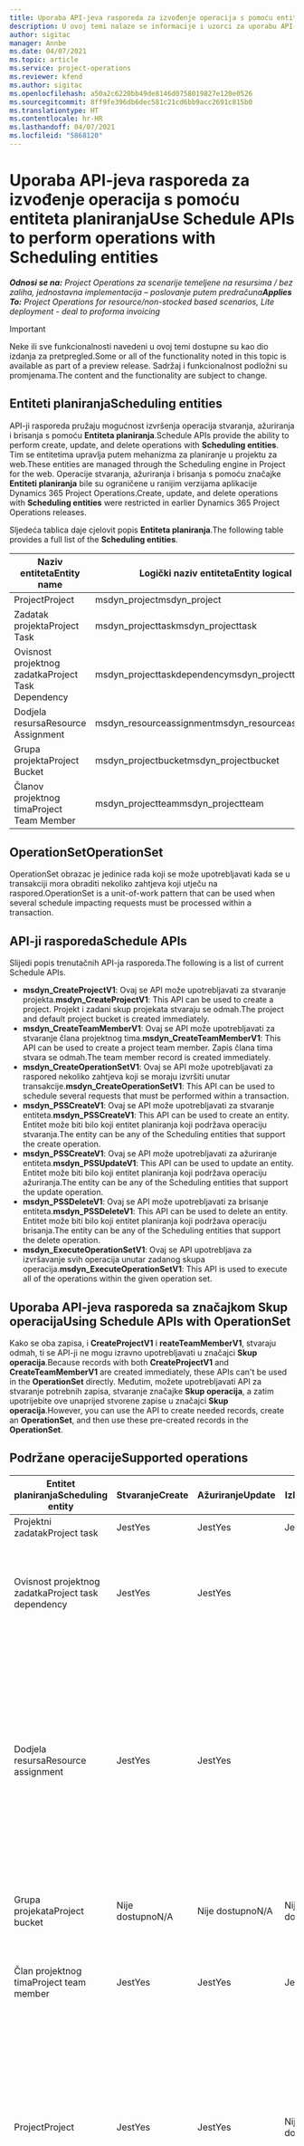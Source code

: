 ```yaml
---
title: Uporaba API-jeva rasporeda za izvođenje operacija s pomoću entiteta planiranja
description: U ovoj temi nalaze se informacije i uzorci za uporabu API-jeva rasporeda.
author: sigitac
manager: Annbe
ms.date: 04/07/2021
ms.topic: article
ms.service: project-operations
ms.reviewer: kfend
ms.author: sigitac
ms.openlocfilehash: a50a2c6220bb49de8146d0758019827e120e0526
ms.sourcegitcommit: 8ff9fe396db6dec581c21cd6bb9acc2691c815b0
ms.translationtype: HT
ms.contentlocale: hr-HR
ms.lasthandoff: 04/07/2021
ms.locfileid: "5868120"
---
```

# <a name="use-schedule-apis-to-perform-operations-with-scheduling-entities"></a><span data-ttu-id="040b7-103">Uporaba API-jeva rasporeda za izvođenje operacija s pomoću entiteta planiranja</span><span class="sxs-lookup"><span data-stu-id="040b7-103">Use Schedule APIs to perform operations with Scheduling entities</span></span>

<span data-ttu-id="040b7-104">_**Odnosi se na:** Project Operations za scenarije temeljene na resursima / bez zaliha, jednostavna implementacija – poslovanje putem predračuna_</span><span class="sxs-lookup"><span data-stu-id="040b7-104">_**Applies To:** Project Operations for resource/non-stocked based scenarios, Lite deployment - deal to proforma invoicing_</span></span>

> [!IMPORTANT] 
> <span data-ttu-id="040b7-105">Neke ili sve funkcionalnosti navedeni u ovoj temi dostupne su kao dio izdanja za pretpregled.</span><span class="sxs-lookup"><span data-stu-id="040b7-105">Some or all of the functionality noted in this topic is available as part of a preview release.</span></span> <span data-ttu-id="040b7-106">Sadržaj i funkcionalnost podložni su promjenama.</span><span class="sxs-lookup"><span data-stu-id="040b7-106">The content and the functionality are subject to change.</span></span> 

## <a name="scheduling-entities"></a><span data-ttu-id="040b7-107">Entiteti planiranja</span><span class="sxs-lookup"><span data-stu-id="040b7-107">Scheduling entities</span></span>

<span data-ttu-id="040b7-108">API-ji rasporeda pružaju mogućnost izvršenja operacija stvaranja, ažuriranja i brisanja s pomoću **Entiteta planiranja**.</span><span class="sxs-lookup"><span data-stu-id="040b7-108">Schedule APIs provide the ability to perform create, update, and delete operations with **Scheduling entities**.</span></span> <span data-ttu-id="040b7-109">Tim se entitetima upravlja putem mehanizma za planiranje u projektu za web.</span><span class="sxs-lookup"><span data-stu-id="040b7-109">These entities are managed through the Scheduling engine in Project for the web.</span></span> <span data-ttu-id="040b7-110">Operacije stvaranja, ažuriranja i brisanja s pomoću značajke **Entiteti planiranja** bile su ograničene u ranijim verzijama aplikacije Dynamics 365 Project Operations.</span><span class="sxs-lookup"><span data-stu-id="040b7-110">Create, update, and delete operations with **Scheduling entities** were restricted in earlier Dynamics 365 Project Operations releases.</span></span>

<span data-ttu-id="040b7-111">Sljedeća tablica daje cjelovit popis **Entiteta planiranja**.</span><span class="sxs-lookup"><span data-stu-id="040b7-111">The following table provides a full list of the **Scheduling entities**.</span></span>

| <span data-ttu-id="040b7-112">Naziv entiteta</span><span class="sxs-lookup"><span data-stu-id="040b7-112">Entity name</span></span>  | <span data-ttu-id="040b7-113">Logički naziv entiteta</span><span class="sxs-lookup"><span data-stu-id="040b7-113">Entity logical name</span></span> |
| --- | --- |
| <span data-ttu-id="040b7-114">Project</span><span class="sxs-lookup"><span data-stu-id="040b7-114">Project</span></span> | <span data-ttu-id="040b7-115">msdyn_project</span><span class="sxs-lookup"><span data-stu-id="040b7-115">msdyn_project</span></span> |
| <span data-ttu-id="040b7-116">Zadatak projekta</span><span class="sxs-lookup"><span data-stu-id="040b7-116">Project Task</span></span>  | <span data-ttu-id="040b7-117">msdyn_projecttask</span><span class="sxs-lookup"><span data-stu-id="040b7-117">msdyn_projecttask</span></span>  |
| <span data-ttu-id="040b7-118">Ovisnost projektnog zadatka</span><span class="sxs-lookup"><span data-stu-id="040b7-118">Project Task Dependency</span></span>  | <span data-ttu-id="040b7-119">msdyn_projecttaskdependency</span><span class="sxs-lookup"><span data-stu-id="040b7-119">msdyn_projecttaskdependency</span></span>  |
| <span data-ttu-id="040b7-120">Dodjela resursa</span><span class="sxs-lookup"><span data-stu-id="040b7-120">Resource Assignment</span></span> | <span data-ttu-id="040b7-121">msdyn_resourceassignment</span><span class="sxs-lookup"><span data-stu-id="040b7-121">msdyn_resourceassignment</span></span> |
| <span data-ttu-id="040b7-122">Grupa projekta</span><span class="sxs-lookup"><span data-stu-id="040b7-122">Project Bucket</span></span>  | <span data-ttu-id="040b7-123">msdyn_projectbucket</span><span class="sxs-lookup"><span data-stu-id="040b7-123">msdyn_projectbucket</span></span> |
| <span data-ttu-id="040b7-124">Članov projektnog tima</span><span class="sxs-lookup"><span data-stu-id="040b7-124">Project Team Member</span></span> | <span data-ttu-id="040b7-125">msdyn_projectteam</span><span class="sxs-lookup"><span data-stu-id="040b7-125">msdyn_projectteam</span></span> |

## <a name="operationset"></a><span data-ttu-id="040b7-126">OperationSet</span><span class="sxs-lookup"><span data-stu-id="040b7-126">OperationSet</span></span>

<span data-ttu-id="040b7-127">OperationSet obrazac je jedinice rada koji se može upotrebljavati kada se u transakciji mora obraditi nekoliko zahtjeva koji utječu na raspored.</span><span class="sxs-lookup"><span data-stu-id="040b7-127">OperationSet is a unit-of-work pattern that can be used when several schedule impacting requests must be processed within a transaction.</span></span>

## <a name="schedule-apis"></a><span data-ttu-id="040b7-128">API-ji rasporeda</span><span class="sxs-lookup"><span data-stu-id="040b7-128">Schedule APIs</span></span>

<span data-ttu-id="040b7-129">Slijedi popis trenutačnih API-ja rasporeda.</span><span class="sxs-lookup"><span data-stu-id="040b7-129">The following is a list of current Schedule APIs.</span></span>

- <span data-ttu-id="040b7-130">**msdyn_CreateProjectV1**: Ovaj se API može upotrebljavati za stvaranje projekta.</span><span class="sxs-lookup"><span data-stu-id="040b7-130">**msdyn_CreateProjectV1**: This API can be used to create a project.</span></span> <span data-ttu-id="040b7-131">Projekt i zadani skup projekata stvaraju se odmah.</span><span class="sxs-lookup"><span data-stu-id="040b7-131">The project and default project bucket is created immediately.</span></span>
- <span data-ttu-id="040b7-132">**msdyn_CreateTeamMemberV1**: Ovaj se API može upotrebljavati za stvaranje člana projektnog tima.</span><span class="sxs-lookup"><span data-stu-id="040b7-132">**msdyn_CreateTeamMemberV1**: This API can be used to create a project team member.</span></span> <span data-ttu-id="040b7-133">Zapis člana tima stvara se odmah.</span><span class="sxs-lookup"><span data-stu-id="040b7-133">The team member record is created immediately.</span></span>
- <span data-ttu-id="040b7-134">**msdyn_CreateOperationSetV1**: Ovaj se API može upotrebljavati za raspored nekoliko zahtjeva koji se moraju izvršiti unutar transakcije.</span><span class="sxs-lookup"><span data-stu-id="040b7-134">**msdyn_CreateOperationSetV1**: This API can be used to schedule several requests that must be performed within a transaction.</span></span>
- <span data-ttu-id="040b7-135">**msdyn_PSSCreateV1**: Ovaj se API može upotrebljavati za stvaranje entiteta.</span><span class="sxs-lookup"><span data-stu-id="040b7-135">**msdyn_PSSCreateV1**: This API can be used to create an entity.</span></span> <span data-ttu-id="040b7-136">Entitet može biti bilo koji entitet planiranja koji podržava operaciju stvaranja.</span><span class="sxs-lookup"><span data-stu-id="040b7-136">The entity can be any of the Scheduling entities that support the create operation.</span></span>
- <span data-ttu-id="040b7-137">**msdyn_PSSCreateV1**: Ovaj se API može upotrebljavati za ažuriranje entiteta.</span><span class="sxs-lookup"><span data-stu-id="040b7-137">**msdyn_PSSUpdateV1**: This API can be used to update an entity.</span></span> <span data-ttu-id="040b7-138">Entitet može biti bilo koji entitet planiranja koji podržava operaciju ažuriranja.</span><span class="sxs-lookup"><span data-stu-id="040b7-138">The entity can be any of the Scheduling entities that support the update operation.</span></span>
- <span data-ttu-id="040b7-139">**msdyn_PSSDeleteV1**: Ovaj se API može upotrebljavati za brisanje entiteta.</span><span class="sxs-lookup"><span data-stu-id="040b7-139">**msdyn_PSSDeleteV1**: This API can be used to delete an entity.</span></span> <span data-ttu-id="040b7-140">Entitet može biti bilo koji entitet planiranja koji podržava operaciju brisanja.</span><span class="sxs-lookup"><span data-stu-id="040b7-140">The entity can be any of the Scheduling entities that support the delete operation.</span></span>
- <span data-ttu-id="040b7-141">**msdyn_ExecuteOperationSetV1**: Ovaj se API upotrebljava za izvršavanje svih operacija unutar zadanog skupa operacija.</span><span class="sxs-lookup"><span data-stu-id="040b7-141">**msdyn_ExecuteOperationSetV1**: This API is used to execute all of the operations within the given operation set.</span></span>

## <a name="using-schedule-apis-with-operationset"></a><span data-ttu-id="040b7-142">Uporaba API-jeva rasporeda sa značajkom Skup operacija</span><span class="sxs-lookup"><span data-stu-id="040b7-142">Using Schedule APIs with OperationSet</span></span>

<span data-ttu-id="040b7-143">Kako se oba zapisa, i **CreateProjectV1** i **reateTeamMemberV1**, stvaraju odmah, ti se API-ji ne mogu izravno upotrebljavati u značajci **Skup operacija**.</span><span class="sxs-lookup"><span data-stu-id="040b7-143">Because records with both **CreateProjectV1** and **CreateTeamMemberV1** are created immediately, these APIs can't be used in the **OperationSet** directly.</span></span> <span data-ttu-id="040b7-144">Međutim, možete upotrebljavati API za stvaranje potrebnih zapisa, stvaranje značajke **Skup operacija**, a zatim upotrijebite ove unaprijed stvorene zapise u značajci **Skup operacija**.</span><span class="sxs-lookup"><span data-stu-id="040b7-144">However, you can use the API to create needed records, create an **OperationSet**, and then use these pre-created records in the **OperationSet**.</span></span>

## <a name="supported-operations"></a><span data-ttu-id="040b7-145">Podržane operacije</span><span class="sxs-lookup"><span data-stu-id="040b7-145">Supported operations</span></span>

| <span data-ttu-id="040b7-146">Entitet planiranja</span><span class="sxs-lookup"><span data-stu-id="040b7-146">Scheduling entity</span></span> | <span data-ttu-id="040b7-147">Stvaranje</span><span class="sxs-lookup"><span data-stu-id="040b7-147">Create</span></span> | <span data-ttu-id="040b7-148">Ažuriranje</span><span class="sxs-lookup"><span data-stu-id="040b7-148">Update</span></span> | <span data-ttu-id="040b7-149">Izbriši</span><span class="sxs-lookup"><span data-stu-id="040b7-149">Delete</span></span> | <span data-ttu-id="040b7-150">Važne stavke</span><span class="sxs-lookup"><span data-stu-id="040b7-150">Important considerations</span></span> |
| --- | --- | --- | --- | --- |
<span data-ttu-id="040b7-151">Projektni zadatak</span><span class="sxs-lookup"><span data-stu-id="040b7-151">Project task</span></span> | <span data-ttu-id="040b7-152">Jest</span><span class="sxs-lookup"><span data-stu-id="040b7-152">Yes</span></span> | <span data-ttu-id="040b7-153">Jest</span><span class="sxs-lookup"><span data-stu-id="040b7-153">Yes</span></span> | <span data-ttu-id="040b7-154">Jest</span><span class="sxs-lookup"><span data-stu-id="040b7-154">Yes</span></span> | <span data-ttu-id="040b7-155">Nijedno</span><span class="sxs-lookup"><span data-stu-id="040b7-155">None</span></span> |
| <span data-ttu-id="040b7-156">Ovisnost projektnog zadatka</span><span class="sxs-lookup"><span data-stu-id="040b7-156">Project task dependency</span></span> | <span data-ttu-id="040b7-157">Jest</span><span class="sxs-lookup"><span data-stu-id="040b7-157">Yes</span></span> | <span data-ttu-id="040b7-158">Jest</span><span class="sxs-lookup"><span data-stu-id="040b7-158">Yes</span></span> | | <span data-ttu-id="040b7-159">Zapisi ovisnosti projektnog zadatka ne ažuriraju se.</span><span class="sxs-lookup"><span data-stu-id="040b7-159">Project task dependency records aren't updated.</span></span> <span data-ttu-id="040b7-160">Umjesto toga, može se izbrisati stari zapis i stvoriti novi.</span><span class="sxs-lookup"><span data-stu-id="040b7-160">Instead, an old record can be deleted and a new record can be created.</span></span> |
| <span data-ttu-id="040b7-161">Dodjela resursa</span><span class="sxs-lookup"><span data-stu-id="040b7-161">Resource assignment</span></span> | <span data-ttu-id="040b7-162">Jest</span><span class="sxs-lookup"><span data-stu-id="040b7-162">Yes</span></span> | <span data-ttu-id="040b7-163">Jest</span><span class="sxs-lookup"><span data-stu-id="040b7-163">Yes</span></span> | | <span data-ttu-id="040b7-164">Nisu podržane operacije sa sljedećim poljima: **ID resursa koji se može rezervirati**, **Rad**, **Rad dovršen**, **Preostali rad** i **Planirani rad**.</span><span class="sxs-lookup"><span data-stu-id="040b7-164">Operations with the following fields aren't supported: **BookableResourceID**, **Effort**, **EffortCompleted**, **EffortRemaining**, and **PlannedWork**.</span></span> <span data-ttu-id="040b7-165">Zapisi o dodjeli resursa ne ažuriraju se.</span><span class="sxs-lookup"><span data-stu-id="040b7-165">Resource assignment records aren't updated.</span></span> <span data-ttu-id="040b7-166">Umjesto toga, može se izbrisati stari zapis i stvoriti novi.</span><span class="sxs-lookup"><span data-stu-id="040b7-166">Instead, the old record can be deleted and a new record can be created.</span></span> |
| <span data-ttu-id="040b7-167">Grupa projekata</span><span class="sxs-lookup"><span data-stu-id="040b7-167">Project bucket</span></span> | <span data-ttu-id="040b7-168">Nije dostupno</span><span class="sxs-lookup"><span data-stu-id="040b7-168">N/A</span></span> | <span data-ttu-id="040b7-169">Nije dostupno</span><span class="sxs-lookup"><span data-stu-id="040b7-169">N/A</span></span> | <span data-ttu-id="040b7-170">Nije dostupno</span><span class="sxs-lookup"><span data-stu-id="040b7-170">N/A</span></span> | <span data-ttu-id="040b7-171">Zadana grupa kreira se s pomoću API-ja **CreateProjectV1**.</span><span class="sxs-lookup"><span data-stu-id="040b7-171">The default bucket is created using the **CreateProjectV1** API.</span></span> |
| <span data-ttu-id="040b7-172">Član projektnog tima</span><span class="sxs-lookup"><span data-stu-id="040b7-172">Project team member</span></span> | <span data-ttu-id="040b7-173">Jest</span><span class="sxs-lookup"><span data-stu-id="040b7-173">Yes</span></span> | <span data-ttu-id="040b7-174">Jest</span><span class="sxs-lookup"><span data-stu-id="040b7-174">Yes</span></span> | <span data-ttu-id="040b7-175">Jest</span><span class="sxs-lookup"><span data-stu-id="040b7-175">Yes</span></span> | <span data-ttu-id="040b7-176">Za operaciju stvaranja upotrijebite API **CreateTeamMemberV1**.</span><span class="sxs-lookup"><span data-stu-id="040b7-176">For the create operation, use the **CreateTeamMemberV1** API.</span></span> |
| <span data-ttu-id="040b7-177">Project</span><span class="sxs-lookup"><span data-stu-id="040b7-177">Project</span></span> | <span data-ttu-id="040b7-178">Jest</span><span class="sxs-lookup"><span data-stu-id="040b7-178">Yes</span></span> | <span data-ttu-id="040b7-179">Jest</span><span class="sxs-lookup"><span data-stu-id="040b7-179">Yes</span></span> | <span data-ttu-id="040b7-180">Nije dostupno</span><span class="sxs-lookup"><span data-stu-id="040b7-180">N/A</span></span> | <span data-ttu-id="040b7-181">Nisu podržane operacije sa sljedećim poljima: **Šifra države**, **Stanje skupnog generiranja**, **Token globalne revizije**, **ID kalendara**, **Rad**, **Rad dovršen**, **Preostali rad**, **Napredak**, **Završi**, **Najraniji početak zadatka** i **Trajanje**.</span><span class="sxs-lookup"><span data-stu-id="040b7-181">Operations with the following fields aren't supported: **StateCode**, **BulkGenerationStatus**, **GlobalRevisionToken**, **CalendarID**, **Effort**, **EffortCompleted**, **EffortRemaining**, **Progress**, **Finish**, **TaskEarliestStart**, and **Duration**.</span></span> |

<span data-ttu-id="040b7-182">Ti se API-ji mogu pozivati s pomoću objekata entiteta koji uključuju prilagođena polja.</span><span class="sxs-lookup"><span data-stu-id="040b7-182">These APIs can be called with entity objects that include custom fields.</span></span>

<span data-ttu-id="040b7-183">Svojstvo ID-a nije obvezno.</span><span class="sxs-lookup"><span data-stu-id="040b7-183">The ID property is optional.</span></span> <span data-ttu-id="040b7-184">Ako je omogućeno, sustav ga pokušava upotrijebiti i izbacuje iznimku ako se ne može upotrebljavati.</span><span class="sxs-lookup"><span data-stu-id="040b7-184">If it's provided, the system attempts to use it and throws an exception if it can't be used.</span></span> <span data-ttu-id="040b7-185">Ako nije navedeno, sustav će ga generirati.</span><span class="sxs-lookup"><span data-stu-id="040b7-185">If it isn't provided, the system will generate it.</span></span>

## <a name="limitations-and-known-issues"></a><span data-ttu-id="040b7-186">Ograničenja i poznati problemi</span><span class="sxs-lookup"><span data-stu-id="040b7-186">Limitations and known issues</span></span>
<span data-ttu-id="040b7-187">Slijedi popis ograničenja i poznatih problema:</span><span class="sxs-lookup"><span data-stu-id="040b7-187">The following is a list of limitations and known issues:</span></span>

- <span data-ttu-id="040b7-188">API-je rasporeda mogu upotrebljavati samo **Korisnici s licencom za Microsoft Project.**</span><span class="sxs-lookup"><span data-stu-id="040b7-188">Schedule APIs can only be used by **Users with Microsoft Project License.**</span></span> <span data-ttu-id="040b7-189">Ne mogu ih upotrebljavati:</span><span class="sxs-lookup"><span data-stu-id="040b7-189">They can't be used by:</span></span>
    - <span data-ttu-id="040b7-190">Korisnici aplikacije</span><span class="sxs-lookup"><span data-stu-id="040b7-190">Application users</span></span>
    - <span data-ttu-id="040b7-191">Korisnici sustava</span><span class="sxs-lookup"><span data-stu-id="040b7-191">System users</span></span>
    - <span data-ttu-id="040b7-192">Korisnici integracije</span><span class="sxs-lookup"><span data-stu-id="040b7-192">Integration users</span></span>
    - <span data-ttu-id="040b7-193">Ostali korisnici koji nemaju potrebnu licencu</span><span class="sxs-lookup"><span data-stu-id="040b7-193">Other users that don't have the required license</span></span>
- <span data-ttu-id="040b7-194">Svaki **Skup operacija** može imati najviše 100 operacija.</span><span class="sxs-lookup"><span data-stu-id="040b7-194">Each **OperationSet** can only have a maximum of 100 operations.</span></span>
- <span data-ttu-id="040b7-195">Svaki korisnik može imati najviše 10 otvorenih **Skupova operacija**.</span><span class="sxs-lookup"><span data-stu-id="040b7-195">Each user can only have a maximum of 10 open **OperationSets**.</span></span>
- <span data-ttu-id="040b7-196">Project Operations trenutačno podržava maksimalno 500 ukupnih zadataka na projektu.</span><span class="sxs-lookup"><span data-stu-id="040b7-196">Project Operations currently supports a maximum of 500 total tasks on a project.</span></span>
- <span data-ttu-id="040b7-197">Stanje neuspjeha i dnevnici stanja značajke **Skup operacija** trenutačno nisu dostupni.</span><span class="sxs-lookup"><span data-stu-id="040b7-197">**OperationSet** failure status and failure logs aren't currently available.</span></span>
- <span data-ttu-id="040b7-198">API-ji rasporeda u javnom su pretpregledu.</span><span class="sxs-lookup"><span data-stu-id="040b7-198">Schedule APIs are in Public preview.</span></span> <span data-ttu-id="040b7-199">Microsoft ne podržava uporabu ovih API-ja u radnom okruženju.</span><span class="sxs-lookup"><span data-stu-id="040b7-199">Using these APIs in a Production environment isn't supported by Microsoft.</span></span>

## <a name="sample-scenario"></a><span data-ttu-id="040b7-200">Primjer scenarija</span><span class="sxs-lookup"><span data-stu-id="040b7-200">Sample scenario</span></span>

<span data-ttu-id="040b7-201">U ovom ćete scenariju stvoriti projekt, člana tima, četiri zadatka i dvije dodjele resursa.</span><span class="sxs-lookup"><span data-stu-id="040b7-201">In this scenario, you will create a project, a team member, four tasks, and two resource assignments.</span></span> <span data-ttu-id="040b7-202">Zatim ćete ažurirati jedan zadatak, ažurirati projekt, izbrisati jedan zadatak, izbrisati jednu dodjelu resursa i stvoriti ovisnost zadatka.</span><span class="sxs-lookup"><span data-stu-id="040b7-202">Next, you will update one task, update the project, delete one task, delete one resource assignment, and create a task dependency.</span></span>

```C#
Entity project = CreateProject();
project.Id = CallCreateProjectAction(project);
var projectReference = project.ToEntityReference();

var teamMember = new Entity("msdyn_projectteam", Guid.NewGuid());
teamMember["msdyn_name"] = $"TM {DateTime.Now.ToShortTimeString()}";
teamMember["msdyn_project"] = projectReference;
var createTeamMemberResponse = CallCreateTeamMemberAction(teamMember);

var description = $"My demo {DateTime.Now.ToShortTimeString()}";
var operationSetId = CallCreateOperationSetAction(project.Id, description);

var task1 = GetTask("1WW", projectReference);
var task2 = GetTask("2XX", projectReference, task1.ToEntityReference());
var task3 = GetTask("3YY", projectReference);
var task4 = GetTask("4ZZ";, projectReference);

var assignment1 = GetResourceAssignment("R1", teamMember, task2, project);
var assignment2 = GetResourceAssignment"R2", teamMember, task3, project);

var task1Response = CallPssCreateAction(task1, operationSetId);
var task2Response = CallPssCreateAction(task2, operationSetId);
var task3Response = CallPssCreateAction(task3, operationSetId);
var task4Response = CallPssCreateAction(task4, operationSetId);

varassignment1Response = CallPssCreateAction(assignment1, operationSetId);
varassignment2Response = CallPssCreateAction(assignment2, operationSetId);

task2["msdyn_subject"] = "Updated Task";
var task2UpdateResponse = CallPssUpdateAction(task2, operationSetId);

project["msdyn_subject"] = $"Proj update {DateTime.Now.ToShortTimeString()}";
var projectUpdateResponse = CallPssUpdateAction(project, operationSetId);

var task4DeleteResponse = CallPssDeleteAction(task4.Id.ToString(), task4.LogicalName, operationSetId);

varassignment2DeleteResponse = CallPssDeleteAction(assignment2.Id.ToString(), assignment2.LogicalName, operationSetId);

var dependency1 = GetTaskDependency(project, task2, task3);
var dependency1Response = CallPssCreateAction(dependency1, operationSetId);

CallExecuteOperationSetAction(operationSetId);
Console.WriteLine("Done....");
```

## <a name="additional-samples"></a><span data-ttu-id="040b7-203">Dodatni primjeri</span><span class="sxs-lookup"><span data-stu-id="040b7-203">Additional samples</span></span>

```C#
#region Call actions 

///<summary>
/// Calls the action to create an operationSet
/// </summary>
/// <paramname="projectId">project id for the operations to be included in this operationSet>/param>
/// <paramname="description">description of this operationSet</param>
/// <returns>operationSet id</returns>
privatestring CallCreateOperationSetAction(Guid projectId, string description)
{
    OrganizationRequest operationSetRequest = new OrganizationRequest("msdyn_CreateOperationSetV1");
    operationSetRequest["ProjectId"] = projectId.ToString();
    operationSetRequest["Description"] = description;
    OrganizationResponse response = organizationService.Execute(operationSetRequest);
    return response["OperationSetId"].ToString();
}

/// <summary>
/// Calls the action to create an entity, only Task and Resource Assignment for now
/// </summary>
/// <paramname="entity">Task or Resource Assignment</param>
/// <paramname="operationSetId">operationSet id</param>
/// <returns>OperationSetResponse</returns>
private OperationSetResponse CallPssCreateAction(Entity entity, string operationSetId)
{
    OrganizationRequest operationSetRequest = new OrganizationRequest("msdyn_PssCreateV1");
    operationSetRequest["Entity"] = entity;
    operationSetRequest["OperationSetId"] = operationSetId;
    return GetOperationSetResponseFromOrgResponse(organizationService.Execute(operationSetRequest));
}

/// <summary<
/// Calls the action to update an entity, only Task for now
/// </summary>
/// <paramname="entity">Task or Resource Assignment</param>
/// <paramname="operationSetId">operationSet Id</param>
/// <returns>OperationSetResponse</returns>
private OperationSetResponse CallPssUpdateAction(Entity entity, string operationSetId)
{
    OrganizationRequest operationSetRequest = new OrganizationRequest("msdyn_PssUpdateV1");
    operationSetRequest["Entity"] = entity;
    operationSetRequest["OperationSetId"] = operationSetId;
    return GetOperationSetResponseFromOrgResponse(organizationService.Execute(operationSetRequest));
}

/// <summary>
/// Calls the action to update an entity, only Task and Resource Assignment for now
/// <summary>
/// <paramname="recordId">Id of the record to be deleted</param>
/// <paramname="entityLogicalName">Entity logical name of the record</param>
/// <paramname="operationSetId">OperationSet Id</param>
/// <returns>OperationSetResponse</returns>
private OperationSetResponse CallPssDeleteAction(string recordId, string entityLogicalName, string operationSetId)
{
    OrganizationRequest operationSetRequest = new OrganizationRequest("msdyn_PssDeleteV1");
    operationSetRequest["RecordId"] = recordId;
    operationSetRequest["EntityLogicalName"] = entityLogicalName;
    operationSetRequest["OperationSetId"] = operationSetId;
    return GetOperationSetResponseFromOrgResponse(organizationService.Execute(operationSetRequest));
}

/// <summary>
/// Calls the action to execute requests in an operationSet
/// <summary>
/// <paramname="operationSetId">operationSet id</param>
/// <returns>OperationSetResponse</returns>
private OperationSetResponse CallExecuteOperationSetAction(string operationSetId)
{
    OrganizationRequest operationSetRequest = new OrganizationRequest("msdyn_ExecuteOperationSetV1");
    operationSetRequest["OperationSetId"] = operationSetId;
    return GetOperationSetResponseFromOrgResponse(organizationService.Execute(operationSetRequest));
}

/// <summary>
/// This can be used to abandon an operationSet that is no longer needed
/// </summary>
/// <paramname="operationSetId">operationSet id</param>
/// <returns>OperationSetResponse</returns>
protected OperationSetResponse CallAbandonOperationSetAction(Guid operationSetId)
{
    OrganizationRequest operationSetRequest = new OrganizationRequest("msdyn_AbandonOperationSetV1");
    operationSetRequest["OperationSetId"] = operationSetId.ToString();
    return GetOperationSetResponseFromOrgResponse(organizationService.Execute(operationSetRequest));
}

/// <summary>
/// Calls the action to create a new project
/// </summary>
/// <paramname="project">Project</param>
/// <returns>project Id</returns>
private Guid CallCreateProjectAction(Entity project)
{
    OrganizationRequest createProjectRequest = new OrganizationRequest("msdyn_CreateProjectV1";
    createProjectRequest["Project"] = project;
    OrganizationResponse response = organizationService.Execute(createProjectRequest);
    var projectId = Guid.Parse((string)response["ProjectId"]);

    return projectId;
}

/// <summary>
/// Calls the action to create a new project team member
/// </summary>
/// <paramname="teamMember">Project team member</param>
/// <returns>project team member Id</returns>
privatestring CallCreateTeamMemberAction(Entity teamMember)
{
    OrganizationRequest request = new OrganizationRequest("msdyn_CreateTeamMemberV1");
    request["TeamMember"] = teamMember;
    OrganizationResponse response = organizationService.Execute(request);
    return (string)response["TeamMemberId"];
}

private OperationSetResponse GetOperationSetResponseFromOrgResponse(OrganizationResponse orgResponse)
{
    return JsonConvert.DeserializeObject><OperationSetResponse>
    ((string)orgResponse.Results["OperationSetResponse";]);
}

private EntityCollection GetDefaultBucket(EntityReference projectReference)
{
    var columnsToFetch = new ColumnSet(";msdyn_project", "msdyn_name");
    var getDefaultBucket = new QueryExpression("msdyn_projectbucket")
    {
        ColumnSet = columnsToFetch,
        Criteria =
        {
            Conditions =
            {
                new ConditionExpression("msdyn_project", ConditionOperator.Equal, projectReference.Id),
                new ConditionExpression("msdyn_name", ConditionOperator.Equal, "Bucket 1")
            }
        }
    };
    return organizationService.RetrieveMultiple(getDefaultBucket);
}

private Entity GetBucket(EntityReference projectReference)
{
    var bucketCollection = GetDefaultBucket(projectReference);
    if (bucketCollection.Entities.Count > 0)
    {
    return bucketCollection[0].ToEntity<Entity>();
    }

    throw new Exception($"Please open project with id {projectReference.Id} in the Dynamics UI and navigate to the Tasks tab");
}

private Entity CreateProject()
{
    var project = new Entity("msdyn_project", Guid.NewGuid());
    project["msdyn_subject"] = $"Proj {DateTime.Now.ToShortTimeString()}";
    return project;
}

private Entity GetTask(string name, EntityReference projectReference, EntityReference parentReference = null)
{
    var task = new Entity("msdyn_projecttask", Guid.NewGuid());
    task["msdyn_project"] = projectReference;
    task["msdyn_subject"] = name;
    task["msdyn_effort";] = 4d;
    task["msdyn_scheduledstart"] = DateTime.Today;
    task["msdyn_scheduledend"] = DateTime.Today.AddDays(5);
    task["msdyn_progress"] = 0.34m;
    task["msdyn_start"] = DateTime.Now.AddDays(1);
    task["msdyn_projectbucket"] = GetBucket(projectReference).ToEntityReference();
    task["msdyn_LinkStatus"] = new OptionSetValue(192350000);

    //Custom field handling
    /*
        task["new_custom1"] = "Just my test";
        task[";new_age"] = 98;
        task["new_amount"] = 591.34m;
        task["new_isready"] = new OptionSetValue(100000000);
    */

    if (parentReference == null)
    {
        task["msdyn_outlinelevel"] = 1;
    }
    else
    {
        task["msdyn_parenttask"] = parentReference;
    }
    return task;
}

private Entity GetResourceAssignment(string name, Entity teamMember, Entity task, Entity project)
{
    var assignment = new Entity("msdyn_resourceassignment", Guid.NewGuid());
    assignment["msdyn_projectteamid"] = teamMember.ToEntityReference();
    assignment["msdyn_taskid"] = task.ToEntityReference();
    assignment["msdyn_projectid"] = project.ToEntityReference();
    assignment["msdyn_name"] = name;
    assignment["msdyn_start"] = DateTime.Now;
    assignment["msdyn_finish"] = DateTime.Now;
    return assignment;
}

protected Entity GetTaskDependency(Entity project, Entity predecessor, Entity successor)
{
    var taskDependency = new Entity("msdyn_projecttaskdependency", Guid.NewGuid());
    taskDependency["msdyn_project"] = project.ToEntityReference();
    taskDependency["msdyn_predecessortask"] = predecessor.ToEntityReference();
    taskDependency["msdyn_successortask"] = successor.ToEntityReference();
    taskDependency["msdyn_linktype"] = new OptionSetValue(192350000);
    return taskDependency;
}

#endregion

#region OperationSetResponse DataContract --- Sample code ----

[DataContract]
publicclassOperationSetResponse
{
    [DataMember(Name = "operationSetId")]
    public Guid OperationSetId { get; set; }

    [DataMember(Name = "operationSetDetailId")]
    public Guid OperationSetDetailId { get; set; }

    [DataMember(Name = "operationType")]
    publicstring OperationType { get; set; }

    [DataMember(Name = "recordId")]
    publicstring RecordId { get; set; }

    [DataMember(Name = "correlationId")]
    publicstring CorrelationId { get; set; }
}

#endregion
```
